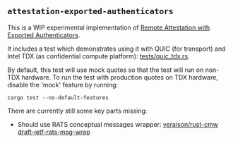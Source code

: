 ## `attestation-exported-authenticators`

This is a WIP experimental implementation of [Remote Attestation with Exported Authenticators](https://datatracker.ietf.org/doc/html/draft-fossati-tls-exported-attestation-02).

It includes a test which demonstrates using it with QUIC (for transport) and Intel TDX (as confidential compute platform): [tests/quic_tdx.rs](tests/quic_tdx.rs).

By default, this test will use mock quotes so that the test will run on non-TDX hardware. To run the test with production quotes on TDX hardware, disable the 'mock' feature by running:

```
cargo test --no-default-features
```

There are currently still some key parts missing:
- Should use RATS conceptual messages wrapper: [veraison/rust-cmw](https://github.com/veraison/rust-cmw) [draft-ietf-rats-msg-wrap](https://datatracker.ietf.org/doc/draft-ietf-rats-msg-wrap)
